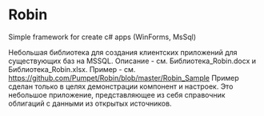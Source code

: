 # Robin
Simple framework for create c# apps (WinForms, MsSql)

Небольшая библиотека для создания клиентских приложений для существующих баз на MSSQL. 
Описание - см. Библиотека_Robin.docx и Библиотека_Robin.xlsx.
Пример - см. https://github.com/Pumpet/Robin/blob/master/Robin_Sample
Пример сделан только в целях демонстрации компонент и настроек. Это небольшое приложение, представляющее из себя справочник облигаций с данными из открытых источников.
